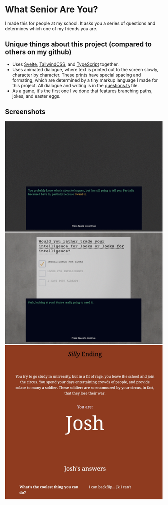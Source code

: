 # What Senior Are You?

I made this for people at my school. It asks you a series of questions and determines which one of my friends you are.

## Unique things about this project (compared to others on my github)

- Uses [Svelte](https://svelte.dev/), [TailwindCSS](https://tailwindcss.com/), and [TypeScript](https://www.typescriptlang.org/) together.
- Uses animated dialogue, where text is printed out to the screen slowly, character by character. These prints have special spacing and formating, which are determined by a tiny markup language I made for this project. All dialogue and writing is in the [questions.ts](https://github.com/amjoshuamichael/senior-quiz/blob/main/src/lib/components/question/questions.ts) file.
- As a game, it's the first one I've done that features branching paths, jokes, and easter eggs.

## Screenshots

![](/screenshots/start.jpg)
![](/screenshots/middle.jpg)
![](/screenshots/end.jpg)

